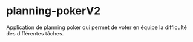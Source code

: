 # planning-pokerV2
Application de planning poker qui permet de voter en équipe la difficulté des différentes tâches.
